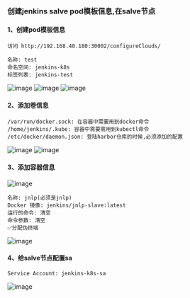 ### 创建jenkins salve pod模板信息,在salve节点
#### 1、创建pod模板信息
```shell script
访问 http://192.168.40.180:30002/configureClouds/
```
```shell script
名称: test
命名空间: jenkins-k8s
标签列表: jenkins-test
```
![image](https://github.com/498946975/DevOps/blob/master/images/jenkins09.png)
![image](https://github.com/498946975/DevOps/blob/master/images/jenkins10.png)
![image](https://github.com/498946975/DevOps/blob/master/images/jenkins11.png)
#### 2、添加卷信息
```shell script
/var/run/docker.sock: 在容器中需要用到docker命令
/home/jenkins/.kube: 容器中需要需用到kubectl命令
/etc/docker/daemon.json: 登陆harbor仓库的时候,必须添加的配置
```
![image](https://github.com/498946975/DevOps/blob/master/images/jenkins12png)
![image](https://github.com/498946975/DevOps/blob/master/images/jenkins13.png)
#### 3、添加容器信息
![image](https://github.com/498946975/DevOps/blob/master/images/jenkins14.png)
```shell script
名称: jnlp(必须是jnlp)
Docker 镜像: jenkins/jnlp-slave:latest
运行的命令: 清空
命令参数: 清空
✅分配伪终端
```
![image](https://github.com/498946975/DevOps/blob/master/images/jenkins15.png)
#### 4、给salve节点配置sa
```shell script
Service Account: jenkins-k8s-sa
```
![image](https://github.com/498946975/DevOps/blob/master/images/jenkins16.png)